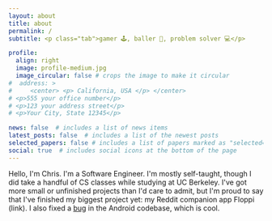 ```yaml
---
layout: about
title: about
permalink: /
subtitle: <p class="tab">gamer 🕹️, baller 🏀, problem solver 💻</p>

profile:
  align: right
  image: profile-medium.jpg
  image_circular: false # crops the image to make it circular
#  address: >
#     <center> <p> California, USA </p> </center>
# <p>555 your office number</p>
# <p>123 your address street</p>
# <p>Your City, State 12345</p>

news: false  # includes a list of news items
latest_posts: false  # includes a list of the newest posts
selected_papers: false # includes a list of papers marked as "selected={true}"
social: true  # includes social icons at the bottom of the page
---
```


Hello, I'm Chris. I'm a Software Engineer. I'm mostly self-taught, though I did take a handful of CS classes while studying at UC Berkeley. I've got more small or unfinished projects than I'd care to admit, but I'm proud to say that I've finished my biggest project yet: my Reddit companion app Floppi (link). I also fixed a [bug](https://android-review.googlesource.com/c/platform/frameworks/support/+/2163645) in the Android codebase, which is cool.
